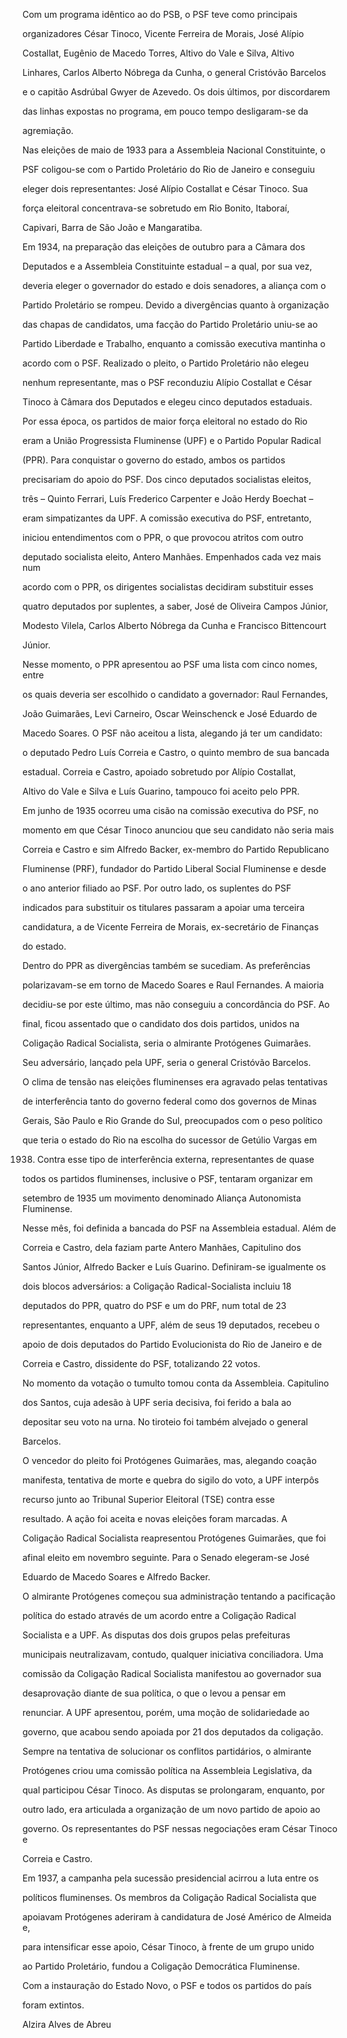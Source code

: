 

Com um programa idêntico ao do PSB, o PSF teve como principais

organizadores César Tinoco, Vicente Ferreira de Morais, José Alípio

Costallat, Eugênio de Macedo Torres, Altivo do Vale e Silva, Altivo

Linhares, Carlos Alberto Nóbrega da Cunha, o general Cristóvão Barcelos

e o capitão Asdrúbal Gwyer de Azevedo. Os dois últimos, por discordarem

das linhas expostas no programa, em pouco tempo desligaram-se da

agremiação.



Nas eleições de maio de 1933 para a Assembleia Nacional Constituinte, o

PSF coligou-se com o Partido Proletário do Rio de Janeiro e conseguiu

eleger dois representantes: José Alípio Costallat e César Tinoco. Sua

força eleitoral concentrava-se sobretudo em Rio Bonito, Itaboraí,

Capivari, Barra de São João e Mangaratiba.



Em 1934, na preparação das eleições de outubro para a Câmara dos

Deputados e a Assembleia Constituinte estadual – a qual, por sua vez,

deveria eleger o governador do estado e dois senadores, a aliança com o

Partido Proletário se rompeu. Devido a divergências quanto à organização

das chapas de candidatos, uma facção do Partido Proletário uniu-se ao

Partido Liberdade e Trabalho, enquanto a comissão executiva mantinha o

acordo com o PSF. Realizado o pleito, o Partido Proletário não elegeu

nenhum representante, mas o PSF reconduziu Alípio Costallat e César

Tinoco à Câmara dos Deputados e elegeu cinco deputados estaduais.



Por essa época, os partidos de maior força eleitoral no estado do Rio

eram a União Progressista Fluminense (UPF) e o Partido Popular Radical

(PPR). Para conquistar o governo do estado, ambos os partidos

precisariam do apoio do PSF. Dos cinco deputados socialistas eleitos,

três – Quinto Ferrari, Luís Frederico Carpenter e João Herdy Boechat –

eram simpatizantes da UPF. A comissão executiva do PSF, entretanto,

iniciou entendimentos com o PPR, o que provocou atritos com outro

deputado socialista eleito, Antero Manhães. Empenhados cada vez mais num

acordo com o PPR, os dirigentes socialistas decidiram substituir esses

quatro deputados por suplentes, a saber, José de Oliveira Campos Júnior,

Modesto Vilela, Carlos Alberto Nóbrega da Cunha e Francisco Bittencourt

Júnior.



Nesse momento, o PPR apresentou ao PSF uma lista com cinco nomes, entre

os quais deveria ser escolhido o candidato a governador: Raul Fernandes,

João Guimarães, Levi Carneiro, Oscar Weinschenck e José Eduardo de

Macedo Soares. O PSF não aceitou a lista, alegando já ter um candidato:

o deputado Pedro Luís Correia e Castro, o quinto membro de sua bancada

estadual. Correia e Castro, apoiado sobretudo por Alípio Costallat,

Altivo do Vale e Silva e Luís Guarino, tampouco foi aceito pelo PPR.



Em junho de 1935 ocorreu uma cisão na comissão executiva do PSF, no

momento em que César Tinoco anunciou que seu candidato não seria mais

Correia e Castro e sim Alfredo Backer, ex-membro do Partido Republicano

Fluminense (PRF), fundador do Partido Liberal Social Fluminense e desde

o ano anterior filiado ao PSF. Por outro lado, os suplentes do PSF

indicados para substituir os titulares passaram a apoiar uma terceira

candidatura, a de Vicente Ferreira de Morais, ex-secretário de Finanças

do estado.



Dentro do PPR as divergências também se sucediam. As preferências

polarizavam-se em torno de Macedo Soares e Raul Fernandes. A maioria

decidiu-se por este último, mas não conseguiu a concordância do PSF. Ao

final, ficou assentado que o candidato dos dois partidos, unidos na

Coligação Radical Socialista, seria o almirante Protógenes Guimarães.

Seu adversário, lançado pela UPF, seria o general Cristóvão Barcelos.



O clima de tensão nas eleições fluminenses era agravado pelas tentativas

de interferência tanto do governo federal como dos governos de Minas

Gerais, São Paulo e Rio Grande do Sul, preocupados com o peso político

que teria o estado do Rio na escolha do sucessor de Getúlio Vargas em

1938. Contra esse tipo de interferência externa, representantes de quase

todos os partidos fluminenses, inclusive o PSF, tentaram organizar em

setembro de 1935 um movimento denominado Aliança Autonomista Fluminense.



Nesse mês, foi definida a bancada do PSF na Assembleia estadual. Além de

Correia e Castro, dela faziam parte Antero Manhães, Capitulino dos

Santos Júnior, Alfredo Backer e Luís Guarino. Definiram-se igualmente os

dois blocos adversários: a Coligação Radical-Socialista incluiu 18

deputados do PPR, quatro do PSF e um do PRF, num total de 23

representantes, enquanto a UPF, além de seus 19 deputados, recebeu o

apoio de dois deputados do Partido Evolucionista do Rio de Janeiro e de

Correia e Castro, dissidente do PSF, totalizando 22 votos.



No momento da votação o tumulto tomou conta da Assembleia. Capitulino

dos Santos, cuja adesão à UPF seria decisiva, foi ferido a bala ao

depositar seu voto na urna. No tiroteio foi também alvejado o general

Barcelos.



O vencedor do pleito foi Protógenes Guimarães, mas, alegando coação

manifesta, tentativa de morte e quebra do sigilo do voto, a UPF interpôs

recurso junto ao Tribunal Superior Eleitoral (TSE) contra esse

resultado. A ação foi aceita e novas eleições foram marcadas. A

Coligação Radical Socialista reapresentou Protógenes Guimarães, que foi

afinal eleito em novembro seguinte. Para o Senado elegeram-se José

Eduardo de Macedo Soares e Alfredo Backer.



O almirante Protógenes começou sua administração tentando a pacificação

política do estado através de um acordo entre a Coligação Radical

Socialista e a UPF. As disputas dos dois grupos pelas prefeituras

municipais neutralizavam, contudo, qualquer iniciativa conciliadora. Uma

comissão da Coligação Radical Socialista manifestou ao governador sua

desaprovação diante de sua política, o que o levou a pensar em

renunciar. A UPF apresentou, porém, uma moção de solidariedade ao

governo, que acabou sendo apoiada por 21 dos deputados da coligação.



Sempre na tentativa de solucionar os conflitos partidários, o almirante

Protógenes criou uma comissão política na Assembleia Legislativa, da

qual participou César Tinoco. As disputas se prolongaram, enquanto, por

outro lado, era articulada a organização de um novo partido de apoio ao

governo. Os representantes do PSF nessas negociações eram César Tinoco e

Correia e Castro.



Em 1937, a campanha pela sucessão presidencial acirrou a luta entre os

políticos fluminenses. Os membros da Coligação Radical Socialista que

apoiavam Protógenes aderiram à candidatura de José Américo de Almeida e,

para intensificar esse apoio, César Tinoco, à frente de um grupo unido

ao Partido Proletário, fundou a Coligação Democrática Fluminense.



Com a instauração do Estado Novo, o PSF e todos os partidos do país

foram extintos.



Alzira Alves de Abreu



